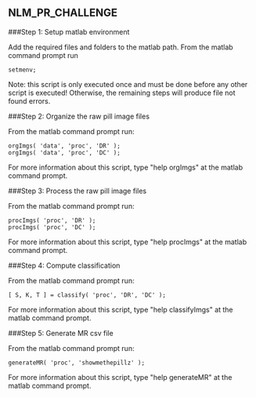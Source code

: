 ## NLM_PR_CHALLENGE


###Step 1: Setup matlab environment

Add the required files and folders to the matlab path. From the matlab command prompt run
```
setmenv;
```
Note: this script is only executed once and must be done before any other script is executed! Otherwise, the remaining steps will produce file not found errors.

###Step 2: Organize the raw pill image files

From the matlab command prompt run:
```
orgImgs( 'data', 'proc', 'DR' );
orgImgs( 'data', 'proc', 'DC' );
```
For more information about this script, type "help orgImgs" at the matlab command prompt.

###Step 3: Process the raw pill image files

From the matlab command prompt run:
```
procImgs( 'proc', 'DR' );
procImgs( 'proc', 'DC' );
```
For more information about this script, type "help procImgs" at the matlab command prompt.

###Step 4: Compute classification

From the matlab command prompt run:
```
[ S, K, T ] = classify( 'proc', 'DR', 'DC' );
```
For more information about this script, type "help classifyImgs" at the matlab command prompt.

###Step 5: Generate MR csv file

From the matlab command prompt run:
```
generateMR( 'proc', 'showmethepillz' );
```
For more information about this script, type "help generateMR" at the matlab command prompt.
